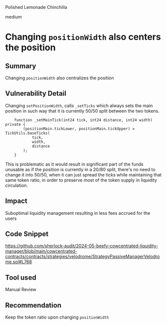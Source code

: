 Polished Lemonade Chinchilla

medium

# Changing `positionWidth` also centers the position

## Summary
Changing `positionWidth` also centralizes the position

## Vulnerability Detail
Changing `setPositionWidth`, calls `_setTicks` which always sets the main position in such way that it is currently 50/50 split between the two tokens.

```solidity
    function _setMainTick(int24 tick, int24 distance, int24 width) private {
        (positionMain.tickLower, positionMain.tickUpper) = TickUtils.baseTicks(
            tick,
            width,
            distance
        );
    }
```

This is problematic as it would result in significant part of the funds unusable as if the position is currently in a 20/80 split, there's no need to change it into 50/50, when it can just spread the ticks while maintaining that same token ratio, in order to preserve most of the token supply in liquidity circulation.

## Impact
Suboptimal liquidity management resulting in less fees accrued for the users

## Code Snippet
https://github.com/sherlock-audit/2024-05-beefy-cowcentrated-liquidity-manager/blob/main/cowcentrated-contracts/contracts/strategies/velodrome/StrategyPassiveManagerVelodrome.sol#L768

## Tool used

Manual Review

## Recommendation
Keep the token ratio upon changing `positionWidth`